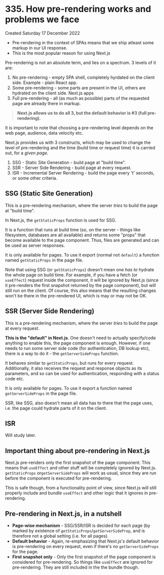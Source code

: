 # 335. How pre-rendering works and problems we face
Created Saturday 17 December 2022

- Pre-rendering in the context of SPAs means that we ship atleast some markup in our UI response.
- This is the most popular reason for using Next.js

Pre-rendering is not an absolute term, and lies on a spectrum. 3 levels of it are:
1. No pre-rendering - empty SPA shell, completely hyrdated on the client side. Example - plain React app.
2. Some pre-rendering - some parts are present in the UI, others are hydrated on the client side. Next.js apps
3. Full pre-rendering - all (as much as possible) parts of the requested page are already there in markup.

> **Next.js allows us to do all 3, but the default behavior is \#3 (full pre-rendering).**

It is important to note that choosing a pre-rendering level depends on the web page, audience, data velocity etc.

Next.js provides us with 3 constructs, which may be used to change the level of pre-rendering and the time (build time or request time) it is carried out, for a *given page*.

1. SSG - Static Site Generation - build page at "build time".
2. SSR - Server Side Rendering - build page at every request.
3. ISR - Incremental Server Rendering - build the page every 't' seconds, or some other criteria.

## SSG (Static Site Generation)
This is a pre-rendering mechanism, where the server *tries* to build the page at "build time".

In Next.js, the `getStaticProps` function is used for SSG. 

It is a function that runs at build time (so, on the server - things like filesystem, databases are all available) and returns some "props" that become available to the page component. Thus, files are generated and can be used as server responses.

It is only available for pages. To use it export (normal not `default`) a function named `getStaticProps` in the page file.

Note that using SSG (or `getStaticProps`) doesn't mean one *has to* hydrate the whole page on build time. For example, if you have a fetch (or `useEffect`) request inside the component, it will be ignored by Next.js (since it pre-renders the first snapshot returned by the page component), but will still run on the client. Of course, this also means that the resulting changes won't be there in the pre-rendered UI, which is may or may not be OK.

## SSR (Server Side Rendering)
This is a pre-rendering mechanism, where the server *tries* to build the page at every request.

**This is the "default" in Next.js**. One doesn't need to actually specify/code anything to enable this, the page component is enough. However, if one needs to run some server side code (for authentication, DB lookup etc), there is a way to do it - the `getServerSideProps` function.

It behaves similar to `getStaticProps`, but runs for every request. Additionally, it also receives the request and response objects as its parameters, and so can be used for authentication, responding with a status code etc.

It is only available for pages. To use it export a function named `getServerSideProps` in the page file.

SSR, like SSG, also doesn't mean all data has to there that the page uses, i.e. the page could hydrate parts of it on the client.

## ISR
Will study later.


## Important thing about pre-rendering in Next.js
Next.js pre-renders only the first snapshot of the page component. This means that `useEffect` and other stuff will be completely ignored by Next.js. `getStaticProps` or`getServerSideProps` will work as usual, since they are run before the component is executed for pre-rendering.

This is safe though, from a functionality point of view, since Next.js will still properly include and bundle `useEffect` and other logic that it ignores in pre-rendering.


## Pre-rendering in Next.js, in a nutshell
- **Page-wise mechanism** - SSG/SSR/ISR is decided for each page (by marked by existence of `getStaticProps`/`getServerSideProp`, and is therefore not a global setting (i.e. for all pages).
- **Default behavior** - Again, re-emphasizing that Next.js's default behavior is pre-rendering on every request, even if there's no `getServerSideProps` for the page.
- **First snapshot only** - Only the first snapshot of the page component is considered for pre-rendering. So things like `useEffect` are ignored for pre-rendering. They are still included in the the bundle though.